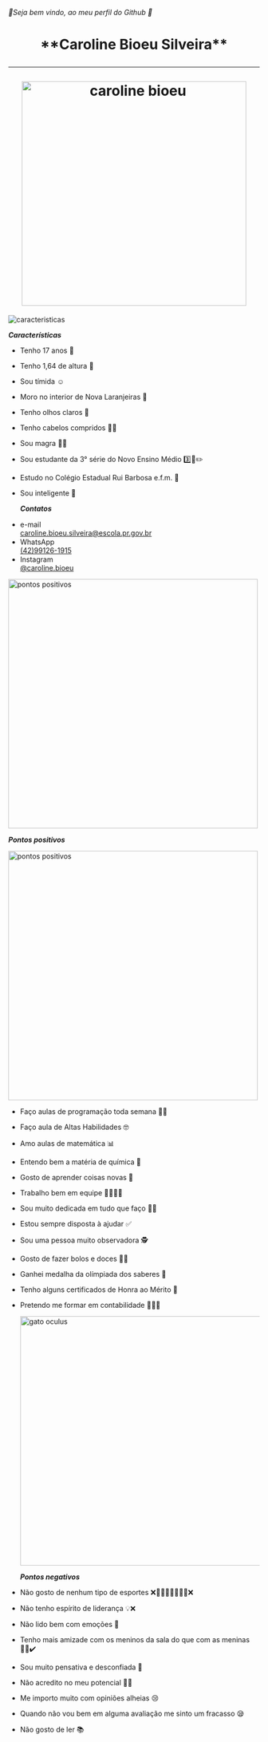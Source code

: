 _🌺Seja bem vindo, ao meu perfil do Github 🌺_
 
<h1 align="center"> **Caroline Bioeu Silveira** <hr> <img width="450px" src="https://i.pinimg.com/736x/e8/71/bd/e871bd2519d4ea9b9cf18f3fa00d3579.jpg" alt="caroline bioeu"></h1>



<img src="https://gifs.eco.br/wp-content/uploads/2022/08/gifs-de-caracteristicas-4.gif" alt="caracteristicas">

  _**Características**_
- Tenho 17 anos 🎊
- Tenho 1,64 de altura 📏
- Sou tímida ☺
- Moro no interior de Nova Laranjeiras 📍
- Tenho olhos claros 💚
- Tenho cabelos compridos 👩🏻
- Sou magra 🧍‍♀️
- Sou estudante da 3° série do Novo Ensino Médio 3️⃣📔✏️
- Estudo no Colégio Estadual Rui Barbosa e.f.m. 🏤
- Sou inteligente 📒

  _**Contatos**_
<ul>
    <li> e-mail <img width="15px" src="https://cdn-icons-png.flaticon.com/128/2504/2504727.png"></li>
   <a href=""> caroline.bioeu.silveira@escola.pr.gov.br </a>
  <li> WhatsApp <img width="15px" src="https://cdn-icons-png.flaticon.com/128/3670/3670051.png"></li>
    <a href="">(42)99126-1915 </a>
   <li> Instagram <img width="15px" src="https://cdn-icons-png.flaticon.com/128/174/174855.png"></li>
    <a href="">@caroline.bioeu</a>
</ul>

<img width="500px" src="https://media.tenor.com/WAu9Dgz9D6EAAAAM/hmm-hm.gif" alt="pontos positivos">

  _**Pontos positivos**_


<img width="500px" src="https://media.tenor.com/WAu9Dgz9D6EAAAAM/hmm-hm.gif" alt="pontos positivos">
  
- Faço aulas de programação toda semana 👩‍💻
- Faço aula de Altas Habilidades 🤓
- Amo aulas de matemática 📊
- Entendo bem a matéria de química 🧪
- Gosto de aprender coisas novas 📝
- Trabalho bem em equipe 🧑‍🧑‍🧒‍🧒
- Sou muito dedicada em tudo que faço ✍🏻 
- Estou sempre disposta à ajudar ✅
- Sou uma pessoa muito observadora 🕵️
- Gosto de fazer bolos e doces 🎂🍧
- Ganhei medalha da olímpiada dos saberes 🥉
- Tenho alguns certificados de Honra ao Mérito 🏅
- Pretendo me formar em contabilidade 👩🏼‍🎓

  <img width="500px" src="https://blogger.googleusercontent.com/img/b/R29vZ2xl/AVvXsEgZf7jUOP88p9e4eV8FSSbbL1UDGjZdfJ3HoZ6CkamW32sJEtBZws1qO9onGCQvwlAT0po9f2FD8WfuU0hcnfxpGo6TvkKwJlg_5IegJrZh5o5gQFF0r2zOpRxEdbkgXsyUSylnNCbAd8Rd/s640/bomruim1.gif" alt="gato oculus">

  _**Pontos negativos**_

- Não gosto de nenhum tipo de esportes ❌🤽‍♀️🏓⛹‍♀️🤾‍♀️❌
- Não tenho espírito de liderança 💡❌
- Não lido bem com emoções 🥹
- Tenho mais amizade com os meninos da sala do que com as meninas 🙍‍♂️✔️
- Sou muito pensativa e desconfiada 🤔
- Não acredito no meu potencial 🤦‍♀️
- Me importo muito com opiniões alheias 😢
- Quando não vou bem em alguma avaliação me sinto um fracasso 😪
- Não gosto de ler 📚



